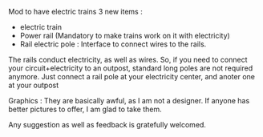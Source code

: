 Mod to have electric trains
3 new items :
- electric train
- Power rail (Mandatory to make trains work on it with electricity)
- Rail electric pole : Interface to connect wires to the rails.

The rails conduct electricity, as well as wires. So, if you need to connect your circuit+electricity to an outpost, standard long poles are not required anymore. Just connect a rail pole at your electricity center, and anoter one at your outpost

Graphics : They are basically awful, as I am not a designer. If anyone has better pictures to offer, I am glad to take them.

Any suggestion as well as feedback is gratefully welcomed.